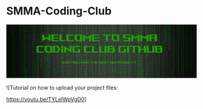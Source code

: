 # SMMA-Coding-Club
![](image1.png)

![Tutorial on how to upload your project files:

https://youtu.be/TYLeIWpVgD0]
